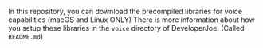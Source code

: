 In this repository, you can download the precompiled libraries for voice capabilities (macOS and Linux ONLY)
There is more information about how you setup these libraries in the `voice` directory of DeveloperJoe. (Called `README.md`) 
